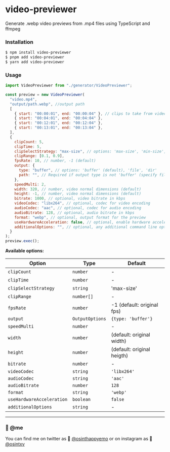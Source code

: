 # video-previewer

Generate .webp video previews from .mp4 files using TypeScript and ffmpeg

### Installation

```bash
$ npm install video-previewer
$ pnpm add video-previewer
$ yarn add video-previewer
```

### Usage

```javascript
import VideoPreviewer from "./generator/VideoPreviewer";

const preview = new VideoPreviewer(
  "video.mp4",
  "output/path.webp", //output path
  [
    { start: "00:00:01", end: "00:00:04" }, // clips to take from video, string with 'HH:MM:SS' format
    { start: "00:04:01", end: "00:04:04" },
    { start: "00:12:01", end: "00:12:04" },
    { start: "00:13:01", end: "00:13:04" },
  ],
  {
    clipCount: 5,
    clipTime: 5,
    clipSelectStrategy: "max-size", // options: 'max-size', 'min-size', 'random'
    clipRange: [0.1, 0.9],
    fpsRate: 10, // number, -1 (default)
    output: {
      type: "buffer", // options: 'buffer' (default), 'file', 'dir'
      path: "", // Required if output type is not 'buffer' (specify file or directory path)
    },
    speedMulti: 2,
    width: 320, // number, video normal dimensions (default)
    height: -1, // number, video normal dimensions (default)
    bitrate: 1000, // optional, video bitrate in kbps
    videoCodec: "libx264", // optional, codec for video encoding
    audioCodec: "aac", // optional, codec for audio encoding
    audioBitrate: 128, // optional, audio bitrate in kbps
    format: "webp", // optional, output format for the preview
    useHardwareAcceleration: false, // optional, enable hardware acceleration for processing
    additionalOptions: "", // optional, any additional command line options for ffmpeg
  }
);
preview.exec();

```

**Available options:**

| **Option**                | **Type**        | **Default**                |
| ------------------------- | --------------- | -------------------------- |
| `clipCount`               | `number`        | -                          |
| `clipTime`                | `number`        | -                          |
| `clipSelectStrategy`      | `string`        | 'max-size'                 |
| `clipRange`               | `number[]`      | -                          |
| `fpsRate`                 | `number`        | -1 (default: original fps) |
| `output`                  | `OutputOptions` | `{type: 'buffer'}`         |
| `speedMulti`              | `number`        | -                          |
| `width`                   | `number`        | (default: original width)  |
| `height`                  | `number`        | (default: original heigth) |
| `bitrate`                 | `number`        | -                          |
| `videoCodec`              | `string`        | `'libx264'`                |
| `audioCodec`              | `string`        | `'aac'`                    |
| `audioBitrate`            | `number`        | `128`                      |
| `format`                  | `string`        | `'webp'`                   |
| `useHardwareAcceleration` | `boolean`       | `false`                    |
| `additionalOptions`       | `string`        | -                          |

---

### 🐼 @me

You can find me on twitter as 🐤 <a href="https://twitter.com/osinthappyemo">@osinthappyemo</a>
or on instagram as 🍢 <a href="https://instagram.com/osintxv">@osintxv</a>
